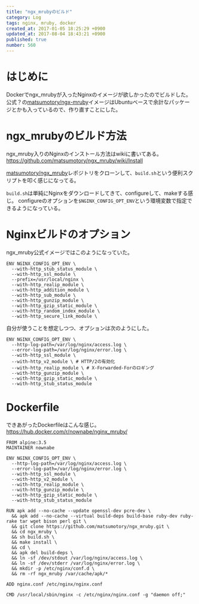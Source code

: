 ```yaml
---
title: "ngx_mrubyのビルド"
category: Log
tags: nginx, mruby, docker
created_at: 2017-01-05 18:25:29 +0900
updated_at: 2017-08-04 18:43:21 +0900
published: true
number: 560
---
```


# はじめに
Dockerでngx_mrubyが入ったNginxのイメージが欲しかったのでビルドした。
公式？の[matsumotory/ngx-mruby](https://hub.docker.com/r/matsumotory/ngx-mruby/)イメージはUbuntuベースで余計なパッケージとかも入っているので、作り直すことにした。

# ngx_mrubyのビルド方法
ngx_mruby入りのNginxのインストール方法はwikiに書いてある。
https://github.com/matsumotory/ngx_mruby/wiki/Install

[matsumotory/ngx_mruby](https://github.com/matsumotory/ngx_mruby)レポジトリをクローンして、`build.sh`という便利スクリプトを叩く感じになってる。

`build.sh`は単純にNginxをダウンロードしてきて、configureして、makeする感じ。
configureのオプションを`$NGINX_CONFIG_OPT_ENV`という環境変数で指定できるようになっている。

# Nginxビルドのオプション
ngx_mruby公式イメージではこのようになっていた。

```bash:Dockerfile
ENV NGINX_CONFIG_OPT_ENV \
  --with-http_stub_status_module \
  --with-http_ssl_module \
  --prefix=/usr/local/nginx \
  --with-http_realip_module \
  --with-http_addition_module \
  --with-http_sub_module \
  --with-http_gunzip_module \
  --with-http_gzip_static_module \
  --with-http_random_index_module \
  --with-http_secure_link_module \
```

自分が使うことを想定しつつ、オプションは次のようにした。

```bash:Dockerfile
ENV NGINX_CONFIG_OPT_ENV \
  --http-log-path=/var/log/nginx/access.log \
  --error-log-path=/var/log/nginx/error.log \
  --with-http_ssl_module \
  --with-http_v2_module \ # HTTP/2の有効化
  --with-http_realip_module \ # X-Forwarded-Forのロギング
  --with-http_gunzip_module \
  --with-http_gzip_static_module \
  --with-http_stub_status_module
```

# Dockerfile
できあがったDockerfileはこんな感じ。
https://hub.docker.com/r/nownabe/nginx_mruby/

```bash:Dockerfile
FROM alpine:3.5
MAINTAINER nownabe

ENV NGINX_CONFIG_OPT_ENV \
  --http-log-path=/var/log/nginx/access.log \
  --error-log-path=/var/log/nginx/error.log \
  --with-http_ssl_module \
  --with-http_v2_module \
  --with-http_realip_module \
  --with-http_gunzip_module \
  --with-http_gzip_static_module \
  --with-http_stub_status_module

RUN apk add --no-cache --update openssl-dev pcre-dev \
  && apk add --no-cache --virtual build-deps build-base ruby-dev ruby-rake tar wget bison perl git \
  && git clone https://github.com/matsumotory/ngx_mruby.git \
  && cd ngx_mruby \
  && sh build.sh \
  && make install \
  && cd \
  && apk del build-deps \
  && ln -sf /dev/stdout /var/log/nginx/access.log \
  && ln -sf /dev/stderr /var/log/nginx/error.log \
  && mkdir -p /etc/nginx/conf.d \
  && rm -rf ngx_mruby /var/cache/apk/*

ADD nginx.conf /etc/nginx/nginx.conf

CMD /usr/local/sbin/nginx -c /etc/nginx/nginx.conf -g "daemon off;"
```

